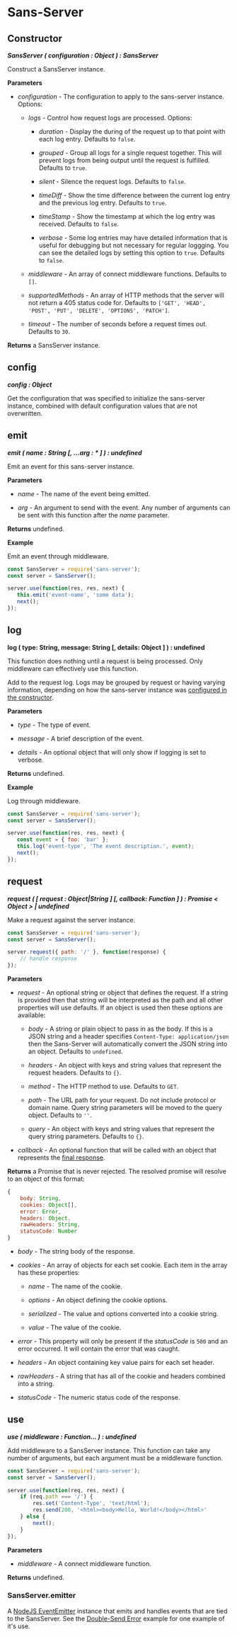 # Sans-Server

## Constructor

***SansServer ( configuration : Object ) : SansServer***

Construct a SansServer instance.

**Parameters**

- *configuration* - The configuration to apply to the sans-server instance. Options:

    - *logs* - Control how request logs are processed. Options:

        - *duration* - Display the during of the request up to that point with each log entry. Defaults to `false`.

        - *grouped* - Group all logs for a single request together. This will prevent logs from being output until the request is fulfilled. Defaults to `true`.

        - *silent* - Silence the request logs. Defaults to `false`.

        - *timeDiff* - Show the time difference between the current log entry and the previous log entry. Defaults to `true`.

        - *timeStamp* - Show the timestamp at which the log entry was received. Defaults to `false`.

        - *verbose* - Some log entries may have detailed information that is useful for debugging but not necessary for regular loggging. You can see the detailed logs by setting this option to `true`. Defaults to `false`.

    - *middleware* - An array of connect middleware functions. Defaults to `[]`.

    - *supportedMethods* - An array of HTTP methods that the server will not return a 405 status code for. Defaults to `['GET', 'HEAD', 'POST', 'PUT', 'DELETE', 'OPTIONS', 'PATCH']`.

    - *timeout* - The number of seconds before a request times out. Defaults to `30`.

**Returns** a SansServer instance.

## config

***config : Object***

Get the configuration that was specified to initialize the sans-server instance, combined with default configuration values that are not overwritten.

## emit

***emit ( name : String [, ...arg : * ] ) : undefined***

Emit an event for this sans-server instance.

**Parameters**

- *name* - The name of the event being emitted.

- *arg* - An argument to send with the event. Any number of arguments can be sent with this function after the *name* parameter.

**Returns** undefined.

**Example**

Emit an event through middleware.

```js
const SansServer = require('sans-server');
const server = SansServer();

server.use(function(res, res, next) {
   this.emit('event-name', 'some data');
   next();
});
```

## log

**log ( type: String, message: String [, details: Object ] ) : undefined**

This function does nothing until a request is being processed. Only middleware can effectively use this function.

Add to the request log. Logs may be grouped by request or having varying information, depending on how the sans-server instance was [configured in the constructor](#constructor).

**Parameters**

- *type* - The type of event.

- *message* - A brief description of the event.

- *details* - An optional object that will only show if logging is set to verbose.

**Returns** undefined.

**Example**

Log through middleware.

```js
const SansServer = require('sans-server');
const server = SansServer();

server.use(function(res, res, next) {
   const event = { foo: 'bar' };
   this.log('event-type', 'The event description.', event);
   next();
});
```

## request

***request ( [ request : Object|String ] [, callback: Function ] ) : Promise < Object > | undefined***

Make a request against the server instance.

```js
const SansServer = require('sans-server');
const server = SansServer();

server.request({ path: '/' }, function(response) {
    // handle response
});
```

**Parameters**

- *request* - An optional string or object that defines the request. If a string is provided then that string will be interpreted as the path and all other properties will use defaults. If an object is used then these options are available:

    - *body* - A string or plain object to pass in as the body. If this is a JSON string and a header specifies `Content-Type: application/json` then the Sans-Server will automatically convert the JSON string into an object. Defaults to `undefined`.

    - *headers* - An object with keys and string values that represent the request headers. Defaults to `{}`.

    - *method* - The HTTP method to use. Defaults to `GET`.

    - *path* - The URL path for your request. Do not include protocol or domain name. Query string parameters will be moved to the query object. Defaults to `''`.

    - *query* - An object with keys and string values that represent the query string parameters. Defaults to `{}`.

- *callback* - An optional function that will be called with an object that represents the [final response](#final-response-object).

**Returns** a Promise that is never rejected. The resolved promise will resolve to an object of this format:

```js
{
    body: String,
    cookies: Object[],
    error: Error,
    headers: Object,
    rawHeaders: String,
    statusCode: Number
}
```

- *body* - The string body of the response.

- *cookies* - An array of objects for each set cookie. Each item in the array has these properties:

    - *name* - The name of the cookie.

    - *options* - An object defining the cookie options.

    - *serialized* - The value and options converted into a cookie string.

    - *value* - The value of the cookie.

- *error* - This property will only be present if the *statusCode* is `500` and an error occurred. It will contain the error that was caught.

- *headers* - An object containing key value pairs for each set header.

- *rawHeaders* - A string that has all of the cookie and headers combined into a string.

- *statusCode* - The numeric status code of the response.



## use

***use ( middleware : Function... ) : undefined***

Add middleware to a SansServer instance. This function can take any number of arguments, but each argument must be a middleware function.

```js
const SansServer = require('sans-server');
const server = SansServer();

server.use(function(req, res, next) {
    if (req.path === '/') {
        res.set('Content-Type', 'text/html');
        res.send(200, '<html><body>Hello, World!</body></html>'
    } else {
        next();
    }
});
```

**Parameters**

- *middleware* - A connect middleware function.

**Returns** undefined.

### SansServer.emitter

A [NodeJS EventEmitter](https://nodejs.org/api/events.html) instance that emits and handles events that are tied to the SansServer. See the [Double-Send Error](#double-send-error) example for one example of it's use.
